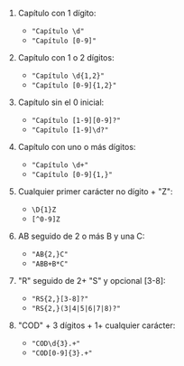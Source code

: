 <!--
Nombre: Hiba Samraoui Samraoui
Curso: 1ºDAM
Fecha: 14/04/2025
Ejercicio: 3 - Expresiones regulares
-->

1. Capítulo con 1 dígito:
   - `"Capítulo \d"`
   - `"Capítulo [0-9]"`

2. Capítulo con 1 o 2 dígitos:
   - `"Capítulo \d{1,2}"`
   - `"Capítulo [0-9]{1,2}"`

3. Capítulo sin el 0 inicial:
   - `"Capítulo [1-9][0-9]?"`
   - `"Capítulo [1-9]\d?"`

4. Capítulo con uno o más dígitos:
   - `"Capítulo \d+"`
   - `"Capítulo [0-9]{1,}"`

5. Cualquier primer carácter no dígito + "Z":
   - `\D{1}Z`
   - `[^0-9]Z`

6. AB seguido de 2 o más B y una C:
   - `"AB{2,}C"`
   - `"ABB+B*C"`

7. "R" seguido de 2+ "S" y opcional [3-8]:
   - `"RS{2,}[3-8]?"`
   - `"RS{2,}(3|4|5|6|7|8)?"`

8. "COD" + 3 dígitos + 1+ cualquier carácter:
   - `"COD\d{3}.+"`
   - `"COD[0-9]{3}.+"`
